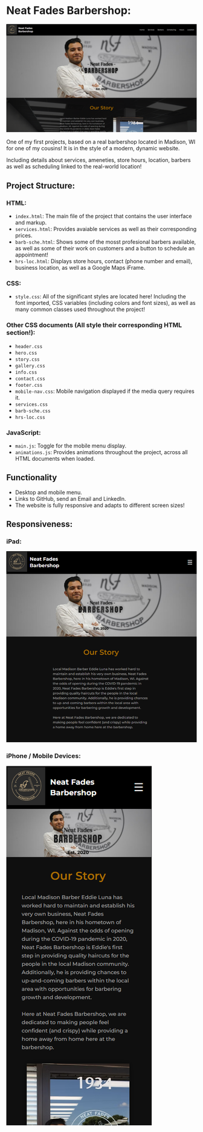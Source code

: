# Neat Fades Barbershop:
![1904x1080](./images/neatFadesBarbershopDesktop.png)

One of my first projects, based on a real barbershop located in Madison, WI for one of my cousins! It is in the style of a modern, dynamic website.

Including details about services, ameneties, store hours, location, barbers as well as scheduling linked to the real-world location!

## Project Structure:

### HTML:
- `index.html`: The main file of the project that contains the user interface and markup.
- `services.html`: Provides avaiable services as well as their corresponding prices.
- `barb-sche.html`: Shows some of the mosst profesional barbers available, as well as some of their work on customers and a button to schedule an appointment!
- `hrs-loc.html`: Displays store hours, contact (phone number and email), business location, as well as a Google Maps iFrame.

### CSS:
- `style.css`: All of the significant styles are located here! Including the font imported, CSS variables (including colors and font sizes), as well as many common classes used throughout the project!
### Other CSS documents (All style their corresponding HTML section!):
- `header.css`
- `hero.css`
- `story.css`
- `gallery.css`
- `info.css`
- `contact.css`
- `footer.css`
- `mobile-nav.css`: Mobile navigation displayed if the media query requires it.
- `services.css`
- `barb-sche.css`
- `hrs-loc.css`

### JavaScript:
- `main.js`: Toggle for the mobile menu display.
- `animations.js`: Provides animations throughout the project, across all HTML documents when loaded.

## Functionality

- Desktop and mobile menu.
- Links to GitHub, send an Email and LinkedIn.
- The website is fully responsive and adapts to different screen sizes!

## Responsiveness: 

### iPad:
![946x946](./images/neatFadesBarbershopTablet.png)

### iPhone / Mobile Devices:
![385x948](./images/neatFadesBarbershopMobile.png)
